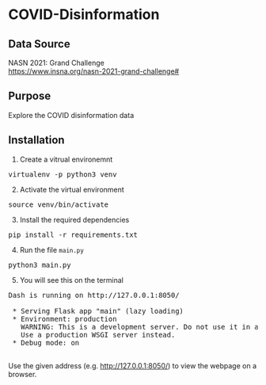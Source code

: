 # COVID-Disinformation
## Data Source
NASN 2021: Grand Challenge
<br>https://www.insna.org/nasn-2021-grand-challenge#

## Purpose
Explore the COVID disinformation data

## Installation
1. Create a vitrual environemnt
<pre>virtualenv -p python3 venv</pre>
2. Activate the virtual environment
<pre>source venv/bin/activate</pre>
3. Install the required dependencies
<pre>pip install -r requirements.txt</pre>
4. Run the file <code>main.py</code>
<pre>python3 main.py</pre>
5. You will see this on the terminal
<pre>
Dash is running on http://127.0.0.1:8050/

 * Serving Flask app "main" (lazy loading)
 * Environment: production
   WARNING: This is a development server. Do not use it in a production deployment.
   Use a production WSGI server instead.
 * Debug mode: on
 </pre>
 Use the given address (e.g. http://127.0.0.1:8050/) to view the webpage on a browser.